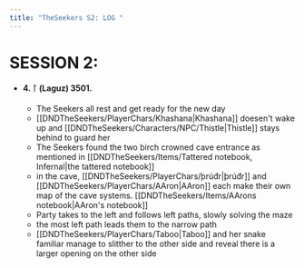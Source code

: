 ```yaml
---
title: "TheSeekers S2: LOG "
---
```


# SESSION 2:

- #### 4. ᛚ (Laguz) 3501.
	- The Seekers all rest and get ready for the new day 
	- [[DNDTheSeekers/PlayerChars/Khashana|Khashana]] doesen't wake up and [[DNDTheSeekers/Characters/NPC/Thistle|Thistle]] stays behind to guard her
	- The Seekers found the two birch crowned cave entrance as mentioned in [[DNDTheSeekers/Items/Tattered notebook, Infernal|the tattered notebook]] 
	- in the cave, [[DNDTheSeekers/PlayerChars/þrúđr|þrúđr]] and [[DNDTheSeekers/PlayerChars/AAron|AAron]] each make their own map of the cave systems. [[DNDTheSeekers/Items/AArons notebook|AAron's notebook]]
	- Party takes to the left and follows left paths, slowly solving the maze
	- the most left path leads them to the narrow path
	- [[DNDTheSeekers/PlayerChars/Taboo|Taboo]] and her snake familiar manage to slitther to the other side and reveal there is a larger opening on the other side 